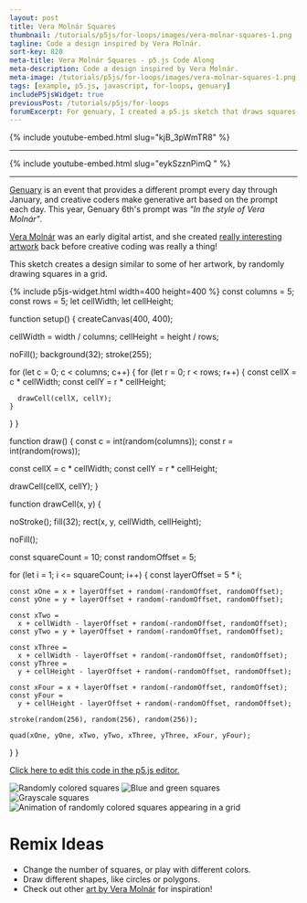 ```yaml
---
layout: post
title: Vera Molnár Squares
thumbnail: /tutorials/p5js/for-loops/images/vera-molnar-squares-1.png
tagline: Code a design inspired by Vera Molnár.
sort-key: 820
meta-title: Vera Molnár Squares - p5.js Code Along
meta-description: Code a design inspired by Vera Molnár.
meta-image: /tutorials/p5js/for-loops/images/vera-molnar-squares-1.png
tags: [example, p5.js, javascript, for-loops, genuary]
includeP5jsWidget: true
previousPost: /tutorials/p5js/for-loops
forumExcerpt: For genuary, I created a p5.js sketch that draws squares in the style of Vera Molnár.
---
```


{% include youtube-embed.html slug="kjB_3pWmTR8" %}

---

{% include youtube-embed.html slug="eykSzznPimQ " %}

---

[Genuary](https://genuary.art/) is an event that provides a different prompt every day through January, and creative coders make generative art based on the prompt each day. This year, Genuary 6th's prompt was *"In the style of Vera Molnár"*.

[Vera Molnár](https://en.wikipedia.org/wiki/Vera_Moln%C3%A1r) was an early digital artist, and she created [really interesting artwork](https://duckduckgo.com/?t=ffab&q=Vera+Moln%C3%A1r+&iax=images&ia=images) back before creative coding was really a thing!

This sketch creates a design similar to some of her artwork, by randomly drawing squares in a grid.

{% include p5js-widget.html width=400 height=400 %}
const columns = 5;
const rows = 5;
let cellWidth;
let cellHeight;

function setup() {
  createCanvas(400, 400);

  cellWidth = width / columns;
  cellHeight = height / rows;

  noFill();
  background(32);
  stroke(255);

  for (let c = 0; c < columns; c++) {
    for (let r = 0; r < rows; r++) {
      const cellX = c * cellWidth;
      const cellY = r * cellHeight;

      drawCell(cellX, cellY);
    }
  }
}

function draw() {
  const c = int(random(columns));
  const r = int(random(rows));

  const cellX = c * cellWidth;
  const cellY = r * cellHeight;

  drawCell(cellX, cellY);
}

function drawCell(x, y) {

  noStroke();
  fill(32);
  rect(x, y, cellWidth, cellHeight);

  noFill();

  const squareCount = 10;
  const randomOffset = 5;

  for (let i = 1; i <= squareCount; i++) {
    const layerOffset = 5 * i;

    const xOne = x + layerOffset + random(-randomOffset, randomOffset);
    const yOne = y + layerOffset + random(-randomOffset, randomOffset);

    const xTwo =
      x + cellWidth - layerOffset + random(-randomOffset, randomOffset);
    const yTwo = y + layerOffset + random(-randomOffset, randomOffset);

    const xThree =
      x + cellWidth - layerOffset + random(-randomOffset, randomOffset);
    const yThree =
      y + cellHeight - layerOffset + random(-randomOffset, randomOffset);

    const xFour = x + layerOffset + random(-randomOffset, randomOffset);
    const yFour =
      y + cellHeight - layerOffset + random(-randomOffset, randomOffset);

    stroke(random(256), random(256), random(256));

    quad(xOne, yOne, xTwo, yTwo, xThree, yThree, xFour, yFour);
  }
}

</script>

[Click here to edit this code in the p5.js editor.](https://editor.p5js.org/KevinWorkman/sketches/rFB4KF6e0)

![Randomly colored squares](/tutorials/p5js/for-loops/images/vera-molnar-squares-2.png)
![Blue and green squares](/tutorials/p5js/for-loops/images/vera-molnar-squares-3.png)
![Grayscale squares](/tutorials/p5js/for-loops/images/vera-molnar-squares-4.png)
![Animation of randomly colored squares appearing in a grid](/tutorials/p5js/for-loops/images/vera-molnar-squares-5.gif)

# Remix Ideas

- Change the number of squares, or play with different colors.
- Draw different shapes, like circles or polygons.
- Check out other [art by Vera Molnár](https://duckduckgo.com/?t=ffab&q=Vera+Moln%C3%A1r+&iax=images&ia=images) for inspiration!
